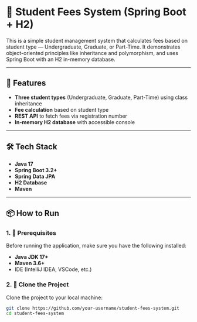 # 📘 Student Fees System (Spring Boot + H2)

This is a simple student management system that calculates fees based on student type — Undergraduate, Graduate, or Part-Time. It demonstrates object-oriented principles like inheritance and polymorphism, and uses Spring Boot with an H2 in-memory database.

---

## 🚀 Features

- **Three student types** (Undergraduate, Graduate, Part-Time) using class inheritance
- **Fee calculation** based on student type
- **REST API** to fetch fees via registration number
- **In-memory H2 database** with accessible console

---

## 🛠️ Tech Stack

- **Java 17**
- **Spring Boot 3.2+**
- **Spring Data JPA**
- **H2 Database**
- **Maven**

---

## 📦 How to Run

### 1. 🔧 Prerequisites

Before running the application, make sure you have the following installed:

- **Java JDK 17+**
- **Maven 3.6+**
- IDE (IntelliJ IDEA, VSCode, etc.)

### 2. 📁 Clone the Project

Clone the project to your local machine:

```bash
git clone https://github.com/your-username/student-fees-system.git
cd student-fees-system
